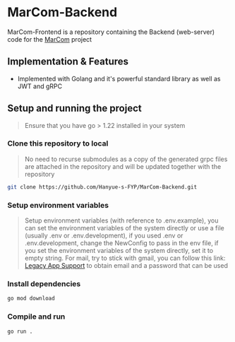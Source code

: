 # MarCom-Backend

MarCom-Frontend is a repository containing the Backend (web-server) code for the [MarCom](https://github.com/Hanyue-s-FYP) project

## Implementation & Features

- Implemented with Golang and it's powerful standard library as well as JWT and gRPC

## Setup and running the project

> Ensure that you have go > 1.22 installed in your system

### Clone this repository to local
> No need to recurse submodules as a copy of the generated grpc files are attached in the repository and will be updated together with the repository

```sh
git clone https://github.com/Hanyue-s-FYP/MarCom-Backend.git
```

### Setup environment variables

> Setup environment variables (with reference to .env.example), you can set the environment variables of the system directly or use a file (usually .env or .env.development), if you used .env or .env.development, change the NewConfig to pass in the env file, if you set the environment variables of the system directly, set it to empty string.
> For mail, try to stick with gmail, you can follow this link: [Legacy App Support](https://support.google.com/accounts/answer/185833) to obtain email and a password that can be used

### Install dependencies

```sh
go mod download
```

### Compile and run

```sh
go run .
```
